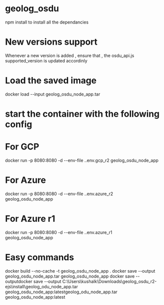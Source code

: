 # geolog_osdu
npm install to install all the dependancies

# New versions support
Whenever a new version is added , ensure that , the osdu_api.js supported_version is updated accordinly

# Load the saved image
docker load --input geolog_osdu_node_app.tar

# start the container with the following config

# For GCP
docker run -p  8080:8080 -d  --env-file  .\.env.gcp_r2 geolog_osdu_node_app

# For Azure
docker run -p  8080:8080 -d  --env-file  .\.env.azure_r2 geolog_osdu_node_app

# For Azure r1
docker run -p  8080:8080 -d  --env-file  .\.env.azure_r1 geolog_osdu_node_app


# Easy commands
docker build --no-cache -t  geolog_osdu_node_app .
docker save --output geolog_osdu_node_app.tar geolog_osdu_node_app
docker save --outputdocker save --output C:\Users\kushalk\Downloads\geolog_osdu_r2-ejs\install\geolog_odu_node_app.tar geolog_osdu_node_app:latestgeolog_odu_node_app.tar geolog_osdu_node_app:latest
